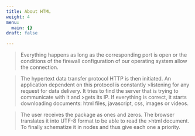 ```yaml
---
title: About HTML
weight: 4
menu:
  main: {}
draft: false

---
```


>Everything happens as long as the corresponding port is open or the conditions of the firewall configuration of our 
>operating system allow the connection.

>The hypertext data transfer protocol HTTP is then initiated. An application dependent on this protocol is constantly >listening for any request for data delivery. It tries to find the server that is trying to communicate with it and >gets its IP. If everything is correct, it starts downloading documents: html files, javascript, css, images or videos.

>The user receives the package as ones and zeros. The browser translates it into UTF-8 format to be able to read the >html document. To finally schematize it in nodes and thus give each one a priority.



